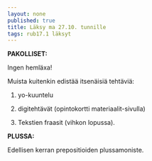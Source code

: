 ```yaml
---
layout: none
published: true
title: Läksy ma 27.10. tunnille
tags: rub17.1 läksyt
---
```

**PAKOLLISET:**

Ingen hemläxa!

Muista kuitenkin edistää itsenäisiä tehtäviä:

1. yo-kuuntelu

2. digitehtävät (opintokortti materiaalit-sivulla)

3. Tekstien fraasit (vihkon lopussa).

**PLUSSA:**

Edellisen kerran prepositioiden plussamoniste.
